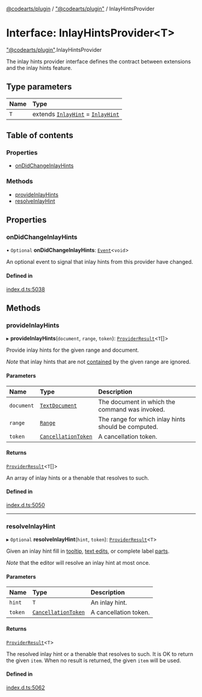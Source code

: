 [@codearts/plugin](../README.md) / ["@codearts/plugin"](../modules/_codearts_plugin_.md) / InlayHintsProvider

# Interface: InlayHintsProvider<T\>

["@codearts/plugin"](../modules/_codearts_plugin_.md).InlayHintsProvider

The inlay hints provider interface defines the contract between extensions and
the inlay hints feature.

## Type parameters

| Name | Type |
| :------ | :------ |
| `T` | extends [`InlayHint`](../classes/codearts_plugin_.InlayHint.md) = [`InlayHint`](../classes/codearts_plugin_.InlayHint.md) |

## Table of contents

### Properties

- [onDidChangeInlayHints](codearts_plugin_.InlayHintsProvider.md#ondidchangeinlayhints)

### Methods

- [provideInlayHints](codearts_plugin_.InlayHintsProvider.md#provideinlayhints)
- [resolveInlayHint](codearts_plugin_.InlayHintsProvider.md#resolveinlayhint)

## Properties

### onDidChangeInlayHints

• `Optional` **onDidChangeInlayHints**: [`Event`](codearts_plugin_.Event.md)<`void`\>

An optional event to signal that inlay hints from this provider have changed.

#### Defined in

[index.d.ts:5038](https://github.com/xyz-fish/cloudide-plugin-api/blob/9927cd6/index.d.ts#L5038)

## Methods

### provideInlayHints

▸ **provideInlayHints**(`document`, `range`, `token`): [`ProviderResult`](../modules/_codearts_plugin_.md#providerresult)<`T`[]\>

Provide inlay hints for the given range and document.

*Note* that inlay hints that are not [contained](../classes/codearts_plugin_.Range.md#contains) by the given range are ignored.

#### Parameters

| Name | Type | Description |
| :------ | :------ | :------ |
| `document` | [`TextDocument`](codearts_plugin_.TextDocument.md) | The document in which the command was invoked. |
| `range` | [`Range`](../classes/codearts_plugin_.Range.md) | The range for which inlay hints should be computed. |
| `token` | [`CancellationToken`](codearts_plugin_.CancellationToken.md) | A cancellation token. |

#### Returns

[`ProviderResult`](../modules/_codearts_plugin_.md#providerresult)<`T`[]\>

An array of inlay hints or a thenable that resolves to such.

#### Defined in

[index.d.ts:5050](https://github.com/xyz-fish/cloudide-plugin-api/blob/9927cd6/index.d.ts#L5050)

___

### resolveInlayHint

▸ `Optional` **resolveInlayHint**(`hint`, `token`): [`ProviderResult`](../modules/_codearts_plugin_.md#providerresult)<`T`\>

Given an inlay hint fill in [tooltip](../classes/codearts_plugin_.InlayHint.md#tooltip), [text edits](../classes/codearts_plugin_.InlayHint.md#textedits),
or complete label [parts](../classes/codearts_plugin_.InlayHintLabelPart.md).

*Note* that the editor will resolve an inlay hint at most once.

#### Parameters

| Name | Type | Description |
| :------ | :------ | :------ |
| `hint` | `T` | An inlay hint. |
| `token` | [`CancellationToken`](codearts_plugin_.CancellationToken.md) | A cancellation token. |

#### Returns

[`ProviderResult`](../modules/_codearts_plugin_.md#providerresult)<`T`\>

The resolved inlay hint or a thenable that resolves to such. It is OK to return the given `item`. When no result is returned, the given `item` will be used.

#### Defined in

[index.d.ts:5062](https://github.com/xyz-fish/cloudide-plugin-api/blob/9927cd6/index.d.ts#L5062)
